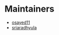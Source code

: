 # Maintainers

- [osayed11](https://github.com/osayed11)
- [sriaradhyula](https://github.com/sriaradhyula)
